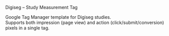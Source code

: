 Digiseg – Study Measurement Tag

Google Tag Manager template for Digiseg studies.  
Supports both impression (page view) and action (click/submit/conversion) pixels in a single tag.
